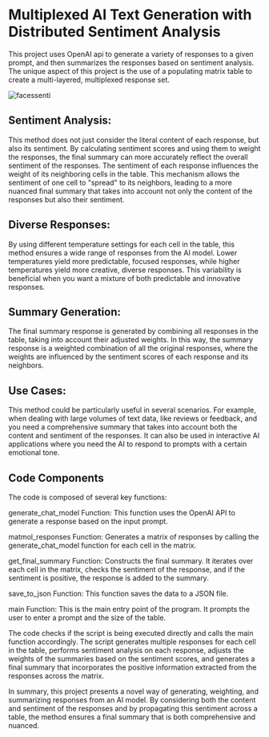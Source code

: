 # Multiplexed AI Text Generation with Distributed Sentiment Analysis

This project uses OpenAI api to generate a variety of responses to a given prompt, and then summarizes the responses based on sentiment analysis. The unique aspect of this project is the use of a populating matrix table to create a multi-layered, multiplexed response set.

![facessenti](https://github.com/EveryOneIsGross/sentimentalMULTIPLEXER/assets/23621140/7d946844-073c-4141-826e-7100682b79af)


## Sentiment Analysis:
This method does not just consider the literal content of each response, but also its sentiment. By calculating sentiment scores and using them to weight the responses, the final summary can more accurately reflect the overall sentiment of the responses. The sentiment of each response influences the weight of its neighboring cells in the table. This mechanism allows the sentiment of one cell to "spread" to its neighbors, leading to a more nuanced final summary that takes into account not only the content of the responses but also their sentiment.

## Diverse Responses: 
By using different temperature settings for each cell in the table, this method ensures a wide range of responses from the AI model. Lower temperatures yield more predictable, focused responses, while higher temperatures yield more creative, diverse responses. This variability is beneficial when you want a mixture of both predictable and innovative responses.

## Summary Generation:
The final summary response is generated by combining all responses in the table, taking into account their adjusted weights. In this way, the summary response is a weighted combination of all the original responses, where the weights are influenced by the sentiment scores of each response and its neighbors.

## Use Cases:
This method could be particularly useful in several scenarios. For example, when dealing with large volumes of text data, like reviews or feedback, and you need a comprehensive summary that takes into account both the content and sentiment of the responses. It can also be used in interactive AI applications where you need the AI to respond to prompts with a certain emotional tone.

## Code Components
The code is composed of several key functions:

generate_chat_model Function:
This function uses the OpenAI API to generate a response based on the input prompt.

matmol_responses Function:
Generates a matrix of responses by calling the generate_chat_model function for each cell in the matrix.

get_final_summary Function:
Constructs the final summary. It iterates over each cell in the matrix, checks the sentiment of the response, and if the sentiment is positive, the response is added to the summary.

save_to_json Function:
This function saves the data to a JSON file.

main Function:
This is the main entry point of the program. It prompts the user to enter a prompt and the size of the table.

The code checks if the script is being executed directly and calls the main function accordingly. The script generates multiple responses for each cell in the table, performs sentiment analysis on each response, adjusts the weights of the summaries based on the sentiment scores, and generates a final summary that incorporates the positive information extracted from the responses across the matrix.


In summary, this project presents a novel way of generating, weighting, and summarizing responses from an AI model. By considering both the content and sentiment of the responses and by propagating this sentiment across a table, the method ensures a final summary that is both comprehensive and nuanced.
